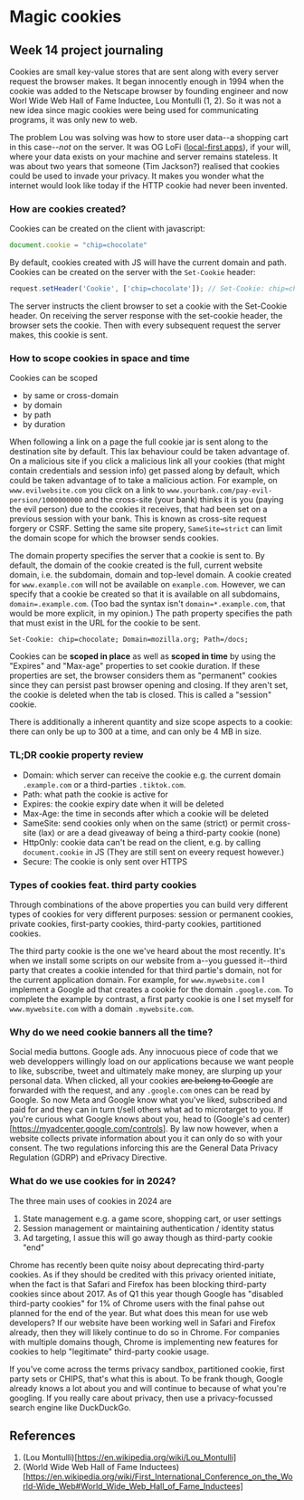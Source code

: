 # Magic cookies

## Week 14 project journaling

Cookies are small key-value stores that are sent along with every server request the browser makes.
It began innocently enough in 1994 when the cookie was added to the Netscape browser by founding engineer and now Worl Wide Web Hall of Fame Inductee, Lou Montulli (1, 2).
So it was not a new idea since magic cookies were being used for communicating programs, it was only new to web.

The problem Lou was solving was how to store user data--a shopping cart in this case--_not_ on the server.
It was OG LoFi ([local-first apps](https://localfirstweb.dev//)), if your will, where your data exists on your machine and server remains stateless.
It was about two years that someone (Tim Jackson?) realised that cookies could be used to invade your privacy.
It makes you wonder what the internet would look like today if the HTTP cookie had never been invented.

### How are cookies created?

Cookies can be created on the client with javascript:

```js
document.cookie = "chip=chocolate"
```

By default, cookies created with JS will have the current domain and path.
Cookies can be created on the server with the `Set-Cookie` header:

```js
request.setHeader('Cookie', ['chip=chocolate']); // Set-Cookie: chip=chocolate
```

The server instructs the client browser to set a cookie with the Set-Cookie header.
On receiving the server response with the set-cookie header, the browser sets the cookie.
Then with every subsequent request the server makes, this cookie is sent.

### How to scope cookies in space and time

Cookies can be scoped

- by same or cross-domain
- by domain
- by path
- by duration

When following a link on a page the full cookie jar is sent along to the destination site by default. This lax behaviour could be taken advantage of. On a malicious site if you click a malicious link all your cookies (that might contain credentials and session info) get passed along by default, which could be taken advantage of to take a malicious action. For example, on `www.evilwebsite.com` you click on a link to `www.yourbank.com/pay-evil-persion/1000000000` and the cross-site (your bank) thinks it is you (paying the evil person) due to the cookies it receives, that had been set on a previous session with your bank. This is known as cross-site request forgery or CSRF. Setting the same site propery, `SameSite=strict` can limit the domain scope for which the browser sends cookies.

The domain property specifies the server that a cookie is sent to.
By default, the domain of the cookie created is the full, current website domain, i.e. the subdomain, domain and top-level domain.
A cookie created for `www.example.com` will not be available on `example.com`.
However, we can specify that a cookie be created so that it is available on all subdomains, `domain=.example.com`.
(Too bad the syntax isn't `domain=*.example.com`, that would be more explicit, in my opinion.)
The path property specifies the path that must exist in the URL for the cookie to be sent.

```HTTP
Set-Cookie: chip=chocolate; Domain=mozilla.org; Path=/docs;
```

Cookies can be **scoped in place** as well as **scoped in time** by using the "Expires" and "Max-age" properties to set cookie duration.
If these properties are set, the browser considers them as "permanent" cookies since they can persist past browser opening and closing.
If they aren't set, the cookie is deleted when the tab is closed.
This is called a "session" cookie.

There is additionally a inherent quantity and size scope aspects to a cookie: there can only be up to 300 at a time, and can only be 4 MB in size.

### TL;DR cookie property review

- Domain: which server can receive the cookie e.g. the current domain `.example.com` or a third-parties `.tiktok.com`.
- Path: what path the cookie is active for
- Expires: the cookie expiry date when it will be deleted
- Max-Age: the time in seconds after which a cookie will be deleted
- SameSite: send cookies only when on the same (strict) or permit cross-site (lax) or are a dead giveaway of being a third-party cookie (none)
- HttpOnly: cookie data can't be read on the client, e.g. by calling `document.cookie` in JS (They are still sent on eveery request however.)
- Secure: The cookie is only sent over HTTPS

### Types of cookies feat. third party cookies

Through combinations of the above properties you can build very different types of cookies for very different purposes: session or permanent cookies, private cookies, first-party cookies, third-party cookies, partitioned cookies.

The third party cookie is the one we've heard about the most recently.
It's when we install some scripts on our website from a--you guessed it--third party that creates a cookie intended for that third partie's domain, not for the current application domain.
For example, for `www.mywebsite.com` I implement a Google ad that creates a cookie for the domain `.google.com`.
To complete the example by contrast, a first party cookie is one I set myself for `www.mywebsite.com` with a domain `.mywebsite.com`.

### Why do we need cookie banners all the time?

Social media buttons. Google ads. Any innocuous piece of code that we web developpers willingly load on our applications because we want people to like, subscribe, tweet and ultimately make money, are slurping up your personal data.
When clicked, all your cookies ~~are belong to Google~~ are forwarded with the request, and any `.google.com` ones can be read by Google.
So now Meta and Google know what you've liked, subscribed and paid for and they can in turn t/sell others what ad to microtarget to you.
If you're curious what Google knows about you, head to (Google's ad center)[https://myadcenter.google.com/controls].
By law now however, when a website collects private information about you it can only do so with your consent.
The two regulations inforcing this are the General Data Privacy Regulation (GDRP) and ePrivacy Directive.

### What do we use cookies for in 2024?

The three main uses of cookies in 2024 are

1. State management e.g. a game score, shopping cart, or user settings
2. Session management or maintaining authentication / identity status
3. Ad targeting, I assue this will go away though as third-party cookie "end"

Chrome has recently been quite noisy about deprecating third-party cookies.
As if they should be credited with this privacy oriented initiate, when the fact is that Safari and Firefox has been blocking third-party cookies since about 2017.
As of Q1 this year though Google has "disabled third-party cookies" for 1% of Chrome users with the final pahse out planned for the end of the year.
But what does this mean for use web developers?
If our website have been working well in Safari and Firefox already, then they will likely continue to do so in Chrome.
For companies with multiple domains though, Chrome is implementing new features for cookies to help "legitimate" third-party cookie usage.

If you've come across the terms privacy sandbox, partitioned cookie, first party sets or CHIPS, that's what this is about.
To be frank though, Google already knows a lot about you and will continue to because of what you're googling.
If you really care about privacy, then use a privacy-focussed search engine like DuckDuckGo.

## References

1. (Lou Montulli)[https://en.wikipedia.org/wiki/Lou_Montulli]
2. (World Wide Web Hall of Fame Inductees)[https://en.wikipedia.org/wiki/First_International_Conference_on_the_World-Wide_Web#World_Wide_Web_Hall_of_Fame_Inductees]